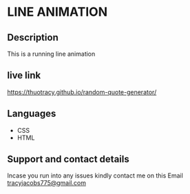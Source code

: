# LINE ANIMATION

## Description
This is a running line animation

## live link
https://thuotracy.github.io/random-quote-generator/

##  Languages 
* CSS
* HTML 

## Support and contact details
Incase you run into any issues kindly contact me on this Email tracyjacobs775@gmail.com